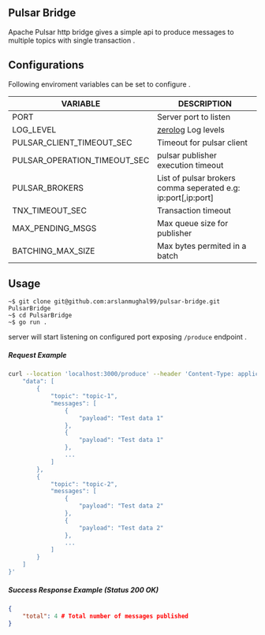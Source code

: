 ## Pulsar Bridge
Apache Pulsar http bridge gives a simple api to produce messages to multiple topics with single transaction .

## Configurations
Following enviroment variables can be set to configure .

|VARIABLE|DESCRIPTION|
| ------------ | ------------ |
|PORT|Server port to listen|
|LOG_LEVEL|[zerolog](https://github.com/rs/zerolog/blob/7fa45a4dda359d9a657a2960078097415417ec73/log.go#L127 "zerolog") Log levels|
|PULSAR_CLIENT_TIMEOUT_SEC|Timeout for pulsar client|
|PULSAR_OPERATION_TIMEOUT_SEC|pulsar publisher execution timeout|
|PULSAR_BROKERS|List of pulsar brokers comma seperated e.g: ip:port[,ip:port]|
|TNX_TIMEOUT_SEC|Transaction timeout|
|MAX_PENDING_MSGS|Max queue size for publisher|
|BATCHING_MAX_SIZE|Max bytes permited in a batch|

## Usage

    ~$ git clone git@github.com:arslanmughal99/pulsar-bridge.git PulsarBridge
	~$ cd PulsarBridge
    ~$ go run .
server will start listening on configured port exposing `/produce` endpoint .

##### Request Example
```bash
curl --location 'localhost:3000/produce' --header 'Content-Type: application/json' --data '{
    "data": [
        {
            "topic": "topic-1",
            "messages": [
                {
                    "payload": "Test data 1"
                },
                {
                    "payload": "Test data 1"
                },
                ...
            ]
        },
        {
            "topic": "topic-2",
            "messages": [
                {
                    "payload": "Test data 2"
                },
                {
                    "payload": "Test data 2"
                },
                ...
            ]
        }
    ]
}'
```
##### Success Response Example (Status 200 OK)

```json
{
	"total": 4 # Total number of messages published
}
```